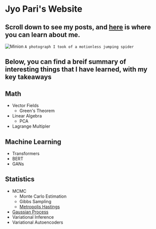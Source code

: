# Jyo Pari's Website
## Scroll down to see my posts, and [here](https://jyopari.github.io/aboutMe) is where you can learn about me.  
![Minion](https://pbs.twimg.com/media/EbXgy3nX0AASpL2?format=jpg&name=large)
`A photograph I took of a motionless jumping spider`

## Below, you can find a breif summary of interesting things that I have learned, with my key takeaways

## Math 
+ Vector Fields
  - Green's Theorem 
+ Linear Algebra
  - PCA
+ Lagrange Multipler


## Machine Learning
+ Transformers
+ BERT
+ GANs

## Statistics
+ MCMC
  - Monte Carlo Estimation
  - Gibbs Sampling
  - [Metropolis Hastings](https://jyopari.github.io/MetropolisHastings)
+ [Gaussian Process](https://jyopari.github.io/GaussianProcess)
+ Variational Inference
+ Variational Autoencoders

  
 
